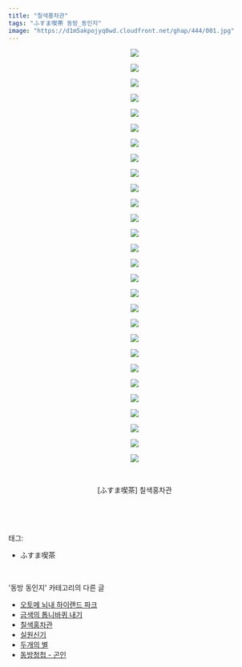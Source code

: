 ```yaml
---
title: "칠색홍차관"
tags: "ふすま喫茶 동방_동인지"
image: "https://d1m5akpojyq0wd.cloudfront.net/ghap/444/001.jpg"
---
```

<div class="article">
<p style="text-align: center; clear: none; float: none;"><img src="{{ site.imgserver6 }}/ghap/444/001.jpg"/></p>
<p style="text-align: center; clear: none; float: none;"><img src="{{ site.imgserver6 }}/ghap/444/002.jpg"/></p>
<p style="text-align: center; clear: none; float: none;"><img src="{{ site.imgserver6 }}/ghap/444/003.jpg"/></p>
<p style="text-align: center; clear: none; float: none;"><img src="{{ site.imgserver6 }}/ghap/444/004.jpg"/></p>
<p style="text-align: center; clear: none; float: none;"><img src="{{ site.imgserver6 }}/ghap/444/005.jpg"/></p>
<p style="text-align: center; clear: none; float: none;"><img src="{{ site.imgserver6 }}/ghap/444/006.jpg"/></p>
<p style="text-align: center; clear: none; float: none;"><img src="{{ site.imgserver6 }}/ghap/444/007.jpg"/></p>
<p style="text-align: center; clear: none; float: none;"><img src="{{ site.imgserver6 }}/ghap/444/008.jpg"/></p>
<p style="text-align: center; clear: none; float: none;"><img src="{{ site.imgserver6 }}/ghap/444/009.jpg"/></p>
<p style="text-align: center; clear: none; float: none;"><img src="{{ site.imgserver6 }}/ghap/444/010.jpg"/></p>
<p style="text-align: center; clear: none; float: none;"><img src="{{ site.imgserver6 }}/ghap/444/011.jpg"/></p>
<p style="text-align: center; clear: none; float: none;"><img src="{{ site.imgserver6 }}/ghap/444/012.jpg"/></p>
<p style="text-align: center; clear: none; float: none;"><img src="{{ site.imgserver6 }}/ghap/444/013.jpg"/></p>
<p style="text-align: center; clear: none; float: none;"><img src="{{ site.imgserver6 }}/ghap/444/014.jpg"/></p>
<p style="text-align: center; clear: none; float: none;"><img src="{{ site.imgserver6 }}/ghap/444/015.jpg"/></p>
<p style="text-align: center; clear: none; float: none;"><img src="{{ site.imgserver6 }}/ghap/444/016.jpg"/></p>
<p style="text-align: center; clear: none; float: none;"><img src="{{ site.imgserver6 }}/ghap/444/017.jpg"/></p>
<p style="text-align: center; clear: none; float: none;"><img src="{{ site.imgserver6 }}/ghap/444/018.jpg"/></p>
<p style="text-align: center; clear: none; float: none;"><img src="{{ site.imgserver6 }}/ghap/444/019.jpg"/></p>
<p style="text-align: center; clear: none; float: none;"><img src="{{ site.imgserver6 }}/ghap/444/020.jpg"/></p>
<p style="text-align: center; clear: none; float: none;"><img src="{{ site.imgserver6 }}/ghap/444/021.jpg"/></p>
<p style="text-align: center; clear: none; float: none;"><img src="{{ site.imgserver6 }}/ghap/444/022.jpg"/></p>
<p style="text-align: center; clear: none; float: none;"><img src="{{ site.imgserver6 }}/ghap/444/023.jpg"/></p>
<p style="text-align: center; clear: none; float: none;"><img src="{{ site.imgserver6 }}/ghap/444/024.jpg"/></p>
<p style="text-align: center; clear: none; float: none;"><img src="{{ site.imgserver6 }}/ghap/444/025.jpg"/></p>
<p style="text-align: center; clear: none; float: none;"><img src="{{ site.imgserver6 }}/ghap/444/026.jpg"/></p>
<p style="text-align: center; clear: none; float: none;"><img src="{{ site.imgserver6 }}/ghap/444/027.jpg"/></p>
<p style="text-align: center; clear: none; float: none;"><img src="{{ site.imgserver6 }}/ghap/444/028.jpg"/></p>
<p style="text-align: center; clear: none; float: none;"><br/></p>
<p style="text-align: center; clear: none; float: none;">[ふすま喫茶] 칠색홍차관</p>
<p><br/></p>
</div><br/>
<div class="tagTrail">
<p>태그: </p>
<ul>
<li>ふすま喫茶</li>
</ul>
</div><br/>
<div class="another">
<p>'동방 동인지' 카테고리의 다른 글</p>
<ul>
<li><a href="/ghap_447">오토메 뇌내 하이랜드 파크</a></li>
<li><a href="/ghap_446">금색의 톱니바퀴 내기</a></li>
<li><a href="/ghap_444">칠색홍차관</a></li>
<li><a href="/ghap_443">실원신기</a></li>
<li><a href="/ghap_442">두개의 별</a></li>
<li><a href="/ghap_441">동방청첩 - 곤인</a></li>
</ul>
</div><br/>
<div class="cb_module cb_fluid">
<div class="cb_wrt cb_profile">
</div><!-- commentList close -->
</div><br/>
